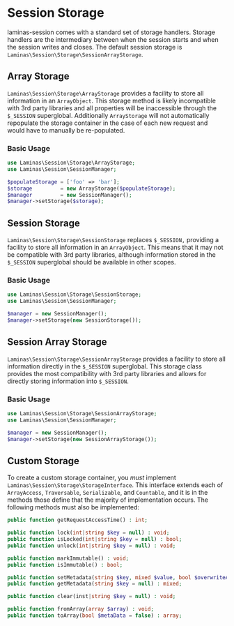 # Session Storage

laminas-session comes with a standard set of storage handlers. Storage handlers are
the intermediary between when the session starts and when the session writes and
closes.  The default session storage is
`Laminas\Session\Storage\SessionArrayStorage`.

## Array Storage

`Laminas\Session\Storage\ArrayStorage` provides a facility to store all information
in an `ArrayObject`. This storage method is likely incompatible with 3rd party
libraries and all properties will be inaccessible through the `$_SESSION`
superglobal. Additionally `ArrayStorage` will not automatically repopulate the
storage container in the case of each new request and would have to manually be
re-populated.

### Basic Usage

```php
use Laminas\Session\Storage\ArrayStorage;
use Laminas\Session\SessionManager;

$populateStorage = ['foo' => 'bar'];
$storage         = new ArrayStorage($populateStorage);
$manager         = new SessionManager();
$manager->setStorage($storage);
```

## Session Storage

`Laminas\Session\Storage\SessionStorage` replaces `$_SESSION,` providing a facility
to store all information in an `ArrayObject`. This means that it may not be
compatible with 3rd party libraries, although information stored in the
`$_SESSION` superglobal should be available in other scopes.

### Basic Usage

```php
use Laminas\Session\Storage\SessionStorage;
use Laminas\Session\SessionManager;

$manager = new SessionManager();
$manager->setStorage(new SessionStorage());
```

## Session Array Storage

`Laminas\Session\Storage\SessionArrayStorage` provides a facility to store all
information directly in the `$_SESSION` superglobal. This storage class provides
the most compatibility with 3rd party libraries and allows for directly storing
information into `$_SESSION`.

### Basic Usage

```php
use Laminas\Session\Storage\SessionArrayStorage;
use Laminas\Session\SessionManager;

$manager = new SessionManager();
$manager->setStorage(new SessionArrayStorage());
```

## Custom Storage

To create a custom storage container, you *must* implement
`Laminas\Session\Storage\StorageInterface`. This interface extends each of
`ArrayAccess`, `Traversable`, `Serializable`, and `Countable`, and it is in the
methods those define that the majority of implementation occurs. The following
methods must also be implemented:

```php
public function getRequestAccessTime() : int;

public function lock(int|string $key = null) : void;
public function isLocked(int|string $key = null) : bool;
public function unlock(int|string $key = null) : void;

public function markImmutable() : void;
public function isImmutable() : bool;

public function setMetadata(string $key, mixed $value, bool $overwriteArray = false) : void;
public function getMetadata(string $key = null) : mixed;

public function clear(inst|string $key = null) : void;

public function fromArray(array $array) : void;
public function toArray(bool $metaData = false) : array;
```
